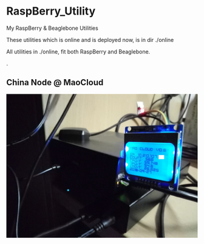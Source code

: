 # RaspBerry_Utility
My RaspBerry & Beaglebone Utilities

These utilities which is online and is deployed now, is in dir ./online

All utilities in ./online, fit both RaspBerry and Beaglebone.

.

## China Node @ MaoCloud

![Pi_China_Node](https://github.com/MaoJianwei/RaspBerry_Utility/raw/master/github_resource/Raspberry_Pi_China_Node.jpg)
